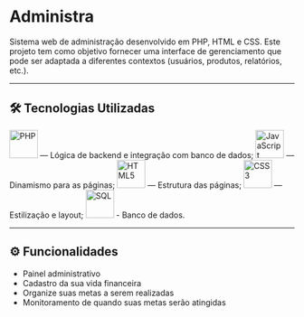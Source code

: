 # Administra

Sistema web de administração desenvolvido em PHP, HTML e CSS. Este projeto tem como objetivo fornecer uma interface de gerenciamento que pode ser adaptada a diferentes contextos (usuários, produtos, relatórios, etc.).

---

## 🛠 Tecnologias Utilizadas

<img height="50" src="https://cdn.jsdelivr.net/gh/devicons/devicon/icons/php/php-original.svg" alt="PHP"/>
— Lógica de backend e integração com banco de dados;
<img height="50" src="https://cdn.jsdelivr.net/gh/devicons/devicon/icons/javascript/javascript-original.svg" alt="JavaScript"/>
— Dinamismo para as páginas;
<img height="50" src="https://cdn.jsdelivr.net/gh/devicons/devicon/icons/html5/html5-original.svg" alt="HTML5"/>
— Estrutura das páginas;
<img height="50" src="https://cdn.jsdelivr.net/gh/devicons/devicon/icons/css3/css3-original.svg" alt="CSS3"/>
— Estilização e layout;  
<img height="50" src="https://cdn.jsdelivr.net/gh/devicons/devicon/icons/mysql/mysql-original.svg" alt="SQL"/>
- Banco de dados.

---

## ⚙️ Funcionalidades

- Painel administrativo
- Cadastro da sua vida financeira
- Organize suas metas a serem realizadas
- Monitoramento de quando suas metas serão atingidas

